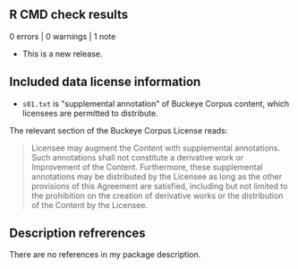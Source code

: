 ## R CMD check results

0 errors | 0 warnings | 1 note

* This is a new release.

## Included data license information

* `s01.txt` is "supplemental annotation" of Buckeye Corpus content, which
licensees are permitted to distribute.

The relevant section of the Buckeye Corpus License reads:

> Licensee may augment the Content with supplemental
annotations. Such annotations shall not constitute a
derivative work or Improvement of the Content.
Furthermore, these supplemental annotations may be
distributed by the Licensee as long as the other
provisions of this Agreement are satisfied, including but
not limited to the prohibition on the creation of
derivative works or the distribution of the Content by the
Licensee.

## Description refrerences

There are no references in my package description.
